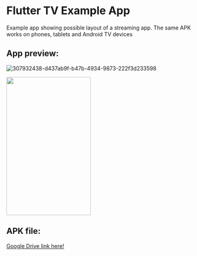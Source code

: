 # Flutter TV Example App

Example app showing possible layout of a streaming app. The same APK works on phones, tablets and Android TV devices

## App preview:
![307932438-d437ab9f-b47b-4934-9873-222f3d233598](https://github.com/user-attachments/assets/da04c991-fdf6-4650-8837-ea66cb2ad8ba)

<img src="https://github.com/mobtophop/flutter-tv-example/assets/145994644/1d7e8958-1334-4840-8b49-9aff8f0d1cd6" height="360" width="220"/>

## APK file:
<a href="https://drive.google.com/file/d/1xoAy3_gLN_LS0MbvE_1UBaU9AfT5_TTF/view?usp=sharing">Google Drive link here!</a>
